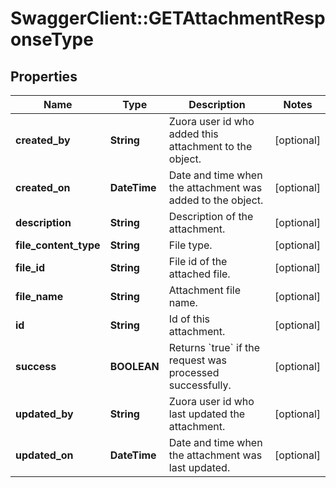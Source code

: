 # SwaggerClient::GETAttachmentResponseType

## Properties
Name | Type | Description | Notes
------------ | ------------- | ------------- | -------------
**created_by** | **String** | Zuora user id who added this attachment to the object.  | [optional] 
**created_on** | **DateTime** | Date and time when the attachment was added to the object.  | [optional] 
**description** | **String** | Description of the attachment.  | [optional] 
**file_content_type** | **String** | File type.  | [optional] 
**file_id** | **String** | File id of the attached file.  | [optional] 
**file_name** | **String** | Attachment file name.  | [optional] 
**id** | **String** | Id of this attachment.  | [optional] 
**success** | **BOOLEAN** | Returns &#x60;true&#x60; if the request was processed successfully.  | [optional] 
**updated_by** | **String** | Zuora user id who last updated the attachment.  | [optional] 
**updated_on** | **DateTime** | Date and time when the attachment was last updated.  | [optional] 


